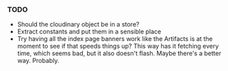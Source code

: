 ### TODO

- Should the cloudinary object be in a store?
- Extract constants and put them in a sensible place
- Try having all the index page banners work like the Artifacts is at the moment to see if that speeds things up? This way has it fetching every time, which seems bad, but it also doesn't flash. Maybe there's a better way. Probably.

